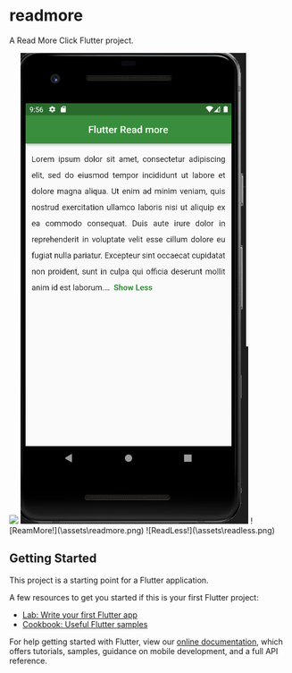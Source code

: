 # readmore

A Read More Click Flutter project.

<img src="(\assets\readmore.png">
<img src="\assets\readless.png">
![ReamMore!](\assets\readmore.png)
![ReadLess!](\assets\readless.png)

## Getting Started

This project is a starting point for a Flutter application.

A few resources to get you started if this is your first Flutter project:

- [Lab: Write your first Flutter app](https://flutter.dev/docs/get-started/codelab)
- [Cookbook: Useful Flutter samples](https://flutter.dev/docs/cookbook)

For help getting started with Flutter, view our
[online documentation](https://flutter.dev/docs), which offers tutorials,
samples, guidance on mobile development, and a full API reference.
